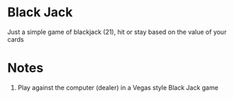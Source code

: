 Black Jack
============

Just a simple game of blackjack (21), hit or stay based on the value of your cards

Notes
=====

1. Play against the computer (dealer) in a Vegas style Black Jack game
